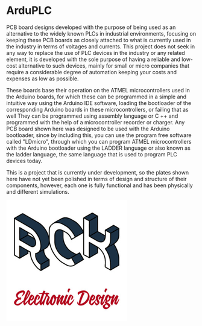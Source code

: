 # ArduPLC

PCB board designs developed with the purpose of being used as an alternative to the widely known PLCs in industrial environments, focusing on keeping these PCB boards as closely attached to what is currently used in the industry in terms of voltages and currents. This project does not seek in any way to replace the use of PLC devices in the industry or any related element, it is developed with the sole purpose of having a reliable and low-cost alternative to such devices, mainly for small or micro companies that require a considerable degree of automation keeping your costs and expenses as low as possible.

These boards base their operation on the ATMEL microcontrollers used in the Arduino boards, for which these can be programmed in a simple and intuitive way using the Arduino IDE software, loading the bootloader of the corresponding Arduino boards in these microcontrollers, or failing that as well They can be programmed using assembly language or C ++ and programmed with the help of a microcontroller recorder or charger. Any PCB board shown here was designed to be used with the Arduino bootloader, since by including this, you can use the program free software called "LDmicro", through which you can program ATMEL microcontrollers with the Arduino bootloader using the LADDER language or also known as the ladder language, the same language that is used to program PLC devices today.

This is a project that is currently under development, so the plates shown here have not yet been polished in terms of design and structure of their components, however, each one is fully functional and has been physically and different simulations.

![Logo of the organization RCKElectronic's](https://raw.githubusercontent.com/Reiken3099/ArduPLC/master/Imagenes/RCKElectronic's.jpg)

